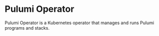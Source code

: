# Pulumi Operator

Pulumi Operator is a Kubernetes operator that manages and runs Pulumi programs and stacks.
